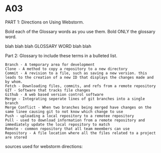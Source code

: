 # A03
PART 1: Directions on Using Webstorm.

Bold each of the Glossary words as you use them.  Bold ONLY the glossary word.

 blah blah blah GLOSSARY WORD blah blah


Part 2: Glossary to include these terms in a bulleted list.

    Branch - A temporary area for development
    Clone - A method to copy a repository to a new directory
    Commit - A revision to a file, such as saving a new version. this leads to the creation of a new ID that displays the changes made and by whom.
    Fetch - Downloading files, commits, and refs from a remote repository 
    GIT - Software that tracks file changes
    Github - A web based version control software
    Merge - Integrating seperate lines of git branches into a single branch
    Merge Conflict - When two branches being merged have changes on the same linee causing git to not know which change to use
    Push - uploading a local repository to a remotee repository
    Pull - used to download information from a remote repository and immediately update the local repository to match
    Remote - common repository that all team meembers can use
    Repository - A file location where all the files related to a project are stored


sources used for webstorm directions:
